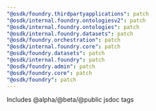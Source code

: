 ```yaml
---
"@osdk/foundry.thirdpartyapplications": patch
"@osdk/internal.foundry.ontologiesv2": patch
"@osdk/internal.foundry.ontologies": patch
"@osdk/internal.foundry.datasets": patch
"@osdk/foundry.orchestration": patch
"@osdk/internal.foundry.core": patch
"@osdk/foundry.datasets": patch
"@osdk/internal.foundry": patch
"@osdk/foundry.admin": patch
"@osdk/foundry.core": patch
"@osdk/foundry": patch
---
```


Includes @alpha/@beta/@public jsdoc tags
